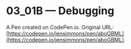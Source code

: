 # 03_01B — Debugging

A Pen created on CodePen.io. Original URL: [https://codepen.io/jensimmons/pen/aboGBML](https://codepen.io/jensimmons/pen/aboGBML).

